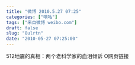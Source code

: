 ```yaml
---
title: "微博 2010.5.27 07:25"
categories: ["嘀咕"]
tags: ["来自微博 weibo.com"]
draft: false
slug: "8ulrtn"
date: "2010-05-27 07:25:00"
---
```


<p>512地震的真相：两个老科学家的血泪倾诉  O网页链接 ​​​​</p>
